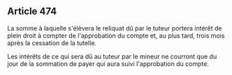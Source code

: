 Article 474
----
La somme à laquelle s'élèvera le reliquat dû par le tuteur portera intérêt de
plein droit à compter de l'approbation du compte et, au plus tard, trois mois
après la cessation de la tutelle.

Les intérêts de ce qui sera dû au tuteur par le mineur ne courront que du jour
de la sommation de payer qui aura suivi l'approbation du compte.
